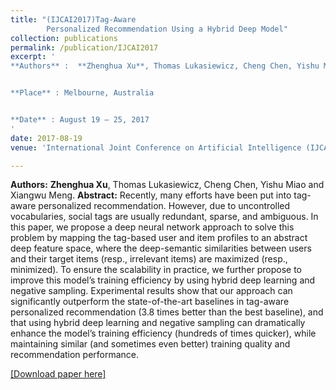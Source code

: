 ```yaml
---
title: "(IJCAI2017)Tag-Aware
		Personalized Recommendation Using a Hybrid Deep Model"
collection: publications
permalink: /publication/IJCAI2017
excerpt: '
**Authors** :  **Zhenghua Xu**, Thomas Lukasiewicz, Cheng Chen, Yishu Miao and Xiangwu Meng.


**Place** : Melbourne, Australia 


**Date** : August 19 – 25, 2017
'
date: 2017-08-19
venue: 'International Joint Conference on Artificial Intelligence (IJCAI), (CCF Rank A, Acceptance rate: 25.9%)'

---
```

**Authors:** **Zhenghua Xu**, Thomas Lukasiewicz, Cheng Chen, Yishu Miao and Xiangwu Meng.
**Abstract:** Recently, many efforts have been put into tag-aware
personalized recommendation. However, due to uncontrolled vocabularies, social tags are usually redundant, sparse, and ambiguous. In this paper, we
propose a deep neural network approach to solve
this problem by mapping the tag-based user and
item profiles to an abstract deep feature space,
where the deep-semantic similarities between users
and their target items (resp., irrelevant items) are
maximized (resp., minimized). To ensure the scalability in practice, we further propose to improve
this model’s training efficiency by using hybrid
deep learning and negative sampling. Experimental results show that our approach can significantly outperform the state-of-the-art baselines in
tag-aware personalized recommendation (3.8 times
better than the best baseline), and that using hybrid
deep learning and negative sampling can dramatically enhance the model’s training efficiency (hundreds of times quicker), while maintaining similar
(and sometimes even better) training quality and
recommendation performance.

[[Download paper here]](https://www.ijcai.org/proceedings/2017/0446.pdf)
